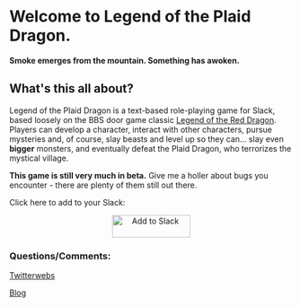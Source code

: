 <h1>Welcome to Legend of the Plaid Dragon.</h1>

<b>Smoke emerges from the mountain. Something has awoken.</b>

<h2>What's this all about?</h2>

Legend of the Plaid Dragon is a text-based role-playing game for Slack, based loosely on the BBS door game classic [Legend of the Red Dragon](https://en.wikipedia.org/wiki/Legend_of_the_Red_Dragon). Players can develop a character, interact with other characters, pursue mysteries and, of course, slay beasts and level up so they can... slay even **bigger** monsters, and eventually defeat the Plaid Dragon, who terrorizes the mystical village.

**This game is still very much in beta.** Give me a holler about bugs you encounter - there are plenty of them still out there.

Click here to add to your Slack:

<center><a href="https://slack.com/oauth/authorize?client_id=364574743232.365182495891&scope=bot"><img alt="Add to Slack" height="40" width="139" src="https://platform.slack-edge.com/img/add_to_slack.png" srcset="https://platform.slack-edge.com/img/add_to_slack.png 1x, https://platform.slack-edge.com/img/add_to_slack@2x.png 2x" /></a></center>

<h3>Questions/Comments:</h3>

[Twitterwebs](https://twitter.com/blairreeves)

[Blog](http://blairreeves.me)
